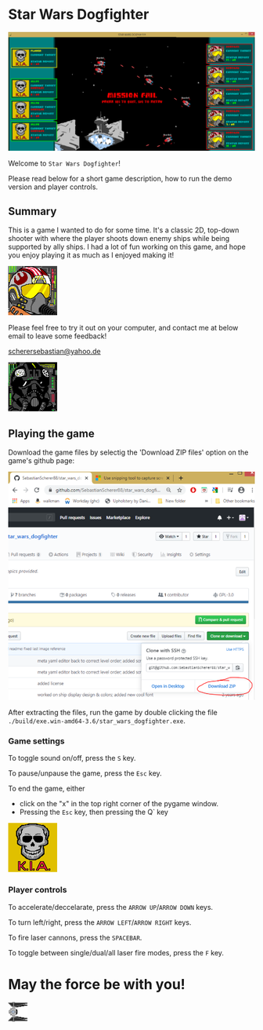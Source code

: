 # Star Wars Dogfighter

![Better luck next time!](./graphics/readme_pics/game_screenshot.png)

Welcome to `Star Wars Dogfighter`! 

Please read below for a short game description, how to run the demo version and player controls.

## Summary

This is a game I wanted to do for some time. It's a classic 2D, top-down shooter with where the player shoots down enemy ships while being
supported by ally ships. I had a lot of fun working on this game, and hope you enjoy playing it as much as I enjoyed making it!

![Your standard rebel scum](./graphics/cockpit/rebel_pilot1.bmp)

Please feel free to try it out on your computer, and contact me at below email to leave some feedback!

scherersebastian@yahoo.de

![Another empire stooge](./graphics/cockpit/empire_pilot1.bmp)

## Playing the game

Download the game files by selectig the 'Download ZIP files' option on the game's github page:

![Download the game](./graphics/readme_pics/github_download.PNG)

After extracting the files, run the game by double clicking the file `./build/exe.win-amd64-3.6/star_wars_dogfighter.exe`.

### Game settings

To toggle sound on/off, press the `S` key.

To pause/unpause the game, press the `Esc` key.

To end the game, either

  - click on the "x" in the top right corner of the pygame window.
  - Pressing the `Esc` key, then pressing the Q` key

![Game Over](./graphics/cockpit/skull.bmp)

### Player controls

To accelerate/deccelarate, press the `ARROW UP`/`ARROW DOWN` keys.

To turn left/right, press the `ARROW LEFT`/`ARROW RIGHT` keys.

To fire laser cannons, press the `SPACEBAR`.

To toggle between single/dual/all laser fire modes, press the `F` key.

# May the force be with you!

![Intercept!](./graphics/sprite_skins/tieinterceptor1.bmp)
